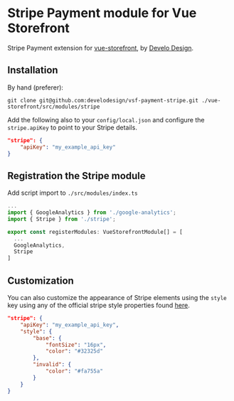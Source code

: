 # Stripe Payment module for Vue Storefront

Stripe Payment extension for [vue-storefront](https://github.com/DivanteLtd/vue-storefront), by [Develo Design](https://develodesign.co.uk).

## Installation

By hand (preferer):
```shell
git clone git@github.com:develodesign/vsf-payment-stripe.git ./vue-storefront/src/modules/stripe
```

Add the following also to your `config/local.json` and configure the `stripe.apiKey` to point to your Stripe details.

```json
"stripe": {
    "apiKey": "my_example_api_key"
}
```

## Registration the Stripe module

Add script import to `./src/modules/index.ts`

```js
...
import { GoogleAnalytics } from './google-analytics';
import { Stripe } from './stripe';

export const registerModules: VueStorefrontModule[] = [
  ...
  GoogleAnalytics,
  Stripe
]
```

## Customization

You can also customize the appearance of Stripe elements using the `style` key using any of the official stripe style properties found [here](https://stripe.com/docs/stripe-js/reference#stripe-elements).
```json
"stripe": {
    "apiKey": "my_example_api_key",
    "style": {
        "base": {
            "fontSize": "16px",
            "color": "#32325d"
        },
        "invalid": {
            "color": "#fa755a"
        }
    }
}
```
